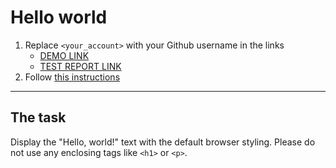 # Hello world
1. Replace `<your_account>` with your Github username in the links
    - [DEMO LINK](https://IsaacKlark.github.io/layout_hello-world/) <br>
    - [TEST REPORT LINK](https://IsaacKlark.github.io/layout_hello-world/report/html_report/)
2. Follow [this instructions](https://mate-academy.github.io/layout_task-guideline/)
___

## The task 
Display the "Hello, world!" text with the default browser styling. Please do not 
use any enclosing tags like `<h1>` or `<p>`.

